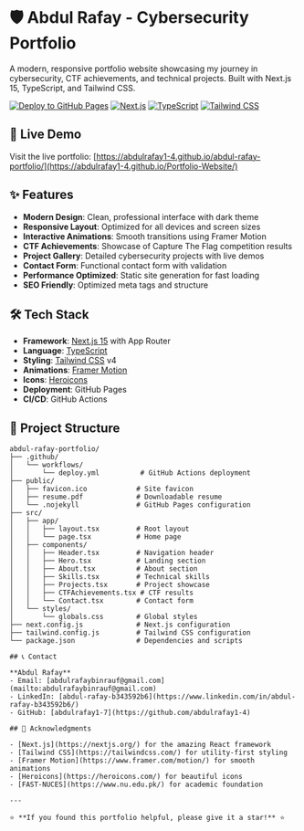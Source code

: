 # 🛡️ Abdul Rafay - Cybersecurity Portfolio

A modern, responsive portfolio website showcasing my journey in cybersecurity, CTF achievements, and technical projects. Built with Next.js 15, TypeScript, and Tailwind CSS.

[![Deploy to GitHub Pages](https://github.com/yourusername/abdul-rafay-portfolio/actions/workflows/deploy.yml/badge.svg)](https://github.com/abdulrafay1-4/abdul-rafay-portfolio/actions/workflows/deploy.yml)
[![Next.js](https://img.shields.io/badge/Next.js-15.4.4-black)](https://nextjs.org/)
[![TypeScript](https://img.shields.io/badge/TypeScript-5.0-blue)](https://www.typescriptlang.org/)
[![Tailwind CSS](https://img.shields.io/badge/Tailwind_CSS-4.1.11-38B2AC)](https://tailwindcss.com/)

## 🚀 Live Demo

Visit the live portfolio: [https://abdulrafay1-4.github.io/abdul-rafay-portfolio/](https://abdulrafay1-4.github.io/Portfolio-Website/)

## ✨ Features

- **Modern Design**: Clean, professional interface with dark theme
- **Responsive Layout**: Optimized for all devices and screen sizes
- **Interactive Animations**: Smooth transitions using Framer Motion
- **CTF Achievements**: Showcase of Capture The Flag competition results
- **Project Gallery**: Detailed cybersecurity projects with live demos
- **Contact Form**: Functional contact form with validation
- **Performance Optimized**: Static site generation for fast loading
- **SEO Friendly**: Optimized meta tags and structure

## 🛠️ Tech Stack

- **Framework**: [Next.js 15](https://nextjs.org/) with App Router
- **Language**: [TypeScript](https://www.typescriptlang.org/)
- **Styling**: [Tailwind CSS](https://tailwindcss.com/) v4
- **Animations**: [Framer Motion](https://www.framer.com/motion/)
- **Icons**: [Heroicons](https://heroicons.com/)
- **Deployment**: GitHub Pages
- **CI/CD**: GitHub Actions

## 📁 Project Structure

```
abdul-rafay-portfolio/
├── .github/
│   └── workflows/
│       └── deploy.yml          # GitHub Actions deployment
├── public/
│   ├── favicon.ico            # Site favicon
│   ├── resume.pdf             # Downloadable resume
│   └── .nojekyll              # GitHub Pages configuration
├── src/
│   ├── app/
│   │   ├── layout.tsx         # Root layout
│   │   └── page.tsx           # Home page
│   ├── components/
│   │   ├── Header.tsx         # Navigation header
│   │   ├── Hero.tsx           # Landing section
│   │   ├── About.tsx          # About section
│   │   ├── Skills.tsx         # Technical skills
│   │   ├── Projects.tsx       # Project showcase
│   │   ├── CTFAchievements.tsx # CTF results
│   │   └── Contact.tsx        # Contact form
│   └── styles/
│       └── globals.css        # Global styles
├── next.config.js             # Next.js configuration
├── tailwind.config.js         # Tailwind CSS configuration
└── package.json               # Dependencies and scripts

## 📞 Contact

**Abdul Rafay**
- Email: [abdulrafaybinrauf@gmail.com](mailto:abdulrafaybinrauf@gmail.com)
- LinkedIn: [abdul-rafay-b343592b6](https://www.linkedin.com/in/abdul-rafay-b343592b6/)
- GitHub: [abdulrafay1-7](https://github.com/abdulrafay1-4)

## 🙏 Acknowledgments

- [Next.js](https://nextjs.org/) for the amazing React framework
- [Tailwind CSS](https://tailwindcss.com/) for utility-first styling
- [Framer Motion](https://www.framer.com/motion/) for smooth animations
- [Heroicons](https://heroicons.com/) for beautiful icons
- [FAST-NUCES](https://www.nu.edu.pk/) for academic foundation

---

⭐ **If you found this portfolio helpful, please give it a star!** ⭐
